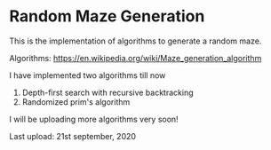 # Random Maze Generation

This is the implementation of algorithms to generate a random maze.

Algorithms: https://en.wikipedia.org/wiki/Maze_generation_algorithm

I have implemented two algorithms till now

1. Depth-first search with recursive backtracking
2. Randomized prim's algorithm


I will be uploading more algorithms very soon!

Last upload: 21st september, 2020
